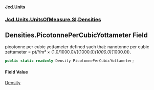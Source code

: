 #### [Jcd.Units](index.md 'index')
### [Jcd.Units.UnitsOfMeasure.SI](Jcd.Units.UnitsOfMeasure.SI.md 'Jcd.Units.UnitsOfMeasure.SI').[Densities](Densities.md 'Jcd.Units.UnitsOfMeasure.SI.Densities')

## Densities.PicotonnePerCubicYottameter Field

picotonne per cubic yottameter defined such that: nanotonne per cubic zettameter = pt/Ym³ × (1.0/1000.0)/((1000.0)*(1000.0)*(1000.0)).

```csharp
public static readonly Density PicotonnePerCubicYottameter;
```

#### Field Value
[Density](Density.md 'Jcd.Units.UnitTypes.Density')